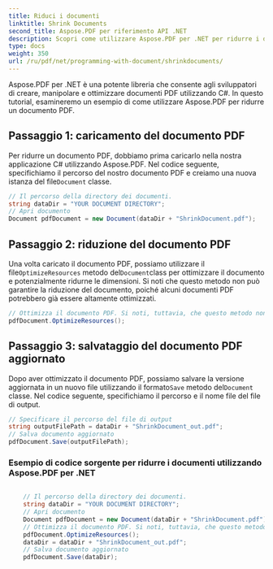 ```yaml
---
title: Riduci i documenti
linktitle: Shrink Documents
second_title: Aspose.PDF per riferimento API .NET
description: Scopri come utilizzare Aspose.PDF per .NET per ridurre i documenti PDF con questa guida dettagliata.
type: docs
weight: 350
url: /ru/pdf/net/programming-with-document/shrinkdocuments/
---
```

Aspose.PDF per .NET è una potente libreria che consente agli sviluppatori di creare, manipolare e ottimizzare documenti PDF utilizzando C#. In questo tutorial, esamineremo un esempio di come utilizzare Aspose.PDF per ridurre un documento PDF.

## Passaggio 1: caricamento del documento PDF

 Per ridurre un documento PDF, dobbiamo prima caricarlo nella nostra applicazione C# utilizzando Aspose.PDF. Nel codice seguente, specifichiamo il percorso del nostro documento PDF e creiamo una nuova istanza del file`Document` classe.

```csharp
// Il percorso della directory dei documenti.
string dataDir = "YOUR DOCUMENT DIRECTORY";
// Apri documento
Document pdfDocument = new Document(dataDir + "ShrinkDocument.pdf");
```

## Passaggio 2: riduzione del documento PDF

 Una volta caricato il documento PDF, possiamo utilizzare il file`OptimizeResources` metodo del`Document`class per ottimizzare il documento e potenzialmente ridurne le dimensioni. Si noti che questo metodo non può garantire la riduzione del documento, poiché alcuni documenti PDF potrebbero già essere altamente ottimizzati.

```csharp
// Ottimizza il documento PDF. Si noti, tuttavia, che questo metodo non può garantire la riduzione del documento
pdfDocument.OptimizeResources();
```

## Passaggio 3: salvataggio del documento PDF aggiornato

 Dopo aver ottimizzato il documento PDF, possiamo salvare la versione aggiornata in un nuovo file utilizzando il formato`Save` metodo del`Document` classe. Nel codice seguente, specifichiamo il percorso e il nome file del file di output.

```csharp
// Specificare il percorso del file di output
string outputFilePath = dataDir + "ShrinkDocument_out.pdf";
// Salva documento aggiornato
pdfDocument.Save(outputFilePath);
```

### Esempio di codice sorgente per ridurre i documenti utilizzando Aspose.PDF per .NET

```csharp

	// Il percorso della directory dei documenti.
	string dataDir = "YOUR DOCUMENT DIRECTORY";
	// Apri documento
	Document pdfDocument = new Document(dataDir + "ShrinkDocument.pdf");
	// Ottimizza il documento PDF. Si noti, tuttavia, che questo metodo non può garantire la riduzione del documento
	pdfDocument.OptimizeResources();
	dataDir = dataDir + "ShrinkDocument_out.pdf";
	// Salva documento aggiornato
	pdfDocument.Save(dataDir);
	
```
